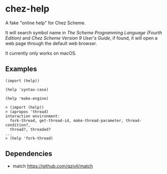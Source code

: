 # chez-help

A fake "online help" for Chez Scheme.

It will search symbol name in _The Scheme Programming Language (Fourth Edition)_ and _Chez Scheme Version 9 User's Guide_, if found, it will open a web page through the default web browser.

It currently only works on macOS.


## Examples

```
(import (help))

(help 'syntax-case)

(help 'make-engine)
```

```
> (import (help))
> (apropos 'thread)
interaction environment:
  fork-thread, get-thread-id, make-thread-parameter, thread-condition?,
  thread?, threaded?
...
> (help 'fork-thread)
```


## Dependencies

* match https://github.com/qzivli/match
